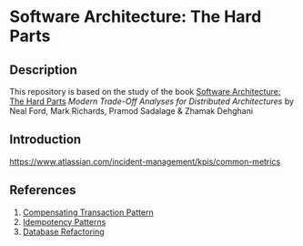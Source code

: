 # Software Architecture: The Hard Parts

## Description

This repository is based on the study of the
book [Software Architecture: The Hard Parts](https://www.oreilly.com/library/view/software-architecture-the/9781492086888/)
_Modern Trade-Off Analyses for Distributed Architectures_ by Neal Ford, Mark Richards, Pramod Sadalage & Zhamak Dehghani

## Introduction

https://www.atlassian.com/incident-management/kpis/common-metrics

## References

1. [Compensating Transaction Pattern](https://learn.microsoft.com/en-us/azure/architecture/patterns/compensating-transaction)
2. [Idempotency Patterns](https://blog.jonathanoliver.com/idempotency-patterns/)
3. [Database Refactoring](https://databaserefactoring.com/SplitTable.html)
